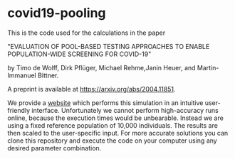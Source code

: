 # covid19-pooling

This is the code used for the calculations in the paper

"EVALUATION OF POOL-BASED TESTING APPROACHES TO ENABLE POPULATION-WIDE SCREENING FOR COVID-19"

by Timo de Wolff, Dirk Pflüger, Michael Rehme,Janin Heuer, and Martin-Immanuel Bittner.

A preprint is available at https://arxiv.org/abs/2004.11851.

We provide a [website](https://ipvs.informatik.uni-stuttgart.de/sgs/cgi-bin/JA/covid19/) which performs this simulation in an intuitive  user-friendly interface. Unfortunately we cannot perform high-accuracy runs online, because the execution times would be unbearable. Instead we are using a fixed reference population of 10,000 individuals. The results are then scaled to the user-specific input.  For more accurate solutions you can clone this repository and execute the code on your computer using any desired parameter combination.


